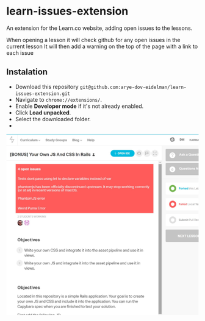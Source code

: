 # learn-issues-extension

An extension for the Learn.co website, adding open issues to the lessons.

When opening a lesson it will check github for any open issues in the current lesson It will then add a warning on the top of the page with a link to each issue

## Instalation

- Download this repository `git@github.com:arye-dov-eidelman/learn-issues-extension.git`
- Navigate to `chrome://extensions/`.
- Enable __Developer mode__ if it's not already enabled.
- Click __Load unpacked__.
- Select the downloaded folder.
- 

![Screenshot of learn.co website with 4 open issues](screenshot1.jpg)
